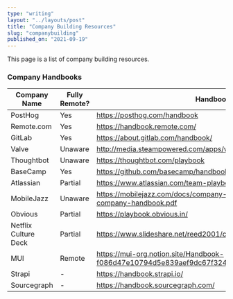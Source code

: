 ```yaml
---
type: "writing"
layout: "../layouts/post"
title: "Company Building Resources"
slug: "companybuilding"
published_on: "2021-09-19"
---
```


This page is a list of company building resources.

### Company Handbooks

| Company Name         | Fully Remote? | Handbook Url                                                                  |
| -------------------- | ------------- | ----------------------------------------------------------------------------- |
| PostHog              | Yes           | https://posthog.com/handbook                                                  |
| Remote.com           | Yes           | https://handbook.remote.com/                                                  |
| GitLab               | Yes           | https://about.gitlab.com/handbook/                                            |
| Valve                | Unaware       | http://media.steampowered.com/apps/valve/Valve_Handbook_LowRes.pdf            |
| Thoughtbot           | Unaware       | https://thoughtbot.com/playbook                                               |
| BaseCamp             | Yes           | https://github.com/basecamp/handbook                                          |
| Atlassian            | Partial       | https://www.atlassian.com/team-playbook                                       |
| MobileJazz           | Unaware       | https://mobilejazz.com/docs/company-handbook/mobile-jazz-company-handbook.pdf |
| Obvious              | Partial       | https://playbook.obvious.in/                                                  |
| Netflix Culture Deck | Partial       | https://www.slideshare.net/reed2001/culture-1798664k                          |
| MUI                  | Remote        | https://mui-org.notion.site/Handbook-f086d47e10794d5e839aef9dc67f324b         |
| Strapi 							 | - 						 | https://handbook.strapi.io/																									 |
| Sourcegraph 				 | - 						 | https://handbook.sourcegraph.com/ 																						 |
